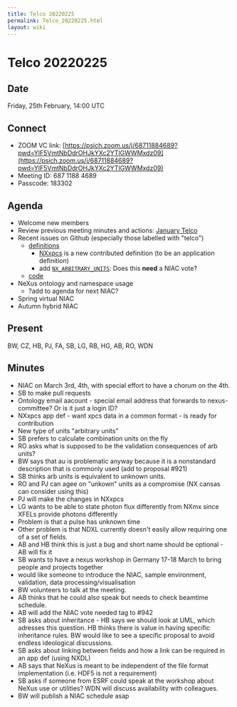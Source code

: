 ```yaml
---
title: Telco 20220225
permalink: Telco_20220225.html
layout: wiki
---
```

Telco 20220225
==============

Date
----

Friday, 25th February, 14:00 UTC

<!-- end of autogeneration -->

Connect
-------
* ZOOM VC link: [https://psich.zoom.us/j/68711884689?pwd=YlF5VmtNbDdrOHJkYXc2YTlGWWMxdz09](https://psich.zoom.us/j/68711884689?pwd=YlF5VmtNbDdrOHJkYXc2YTlGWWMxdz09)
* Meeting ID: 687 1188 4689
* Passcode: 183302

Agenda
------

* Welcome new members
* Review previous meeting minutes and actions: [January Telco](Telco_20220131.html)
* Recent issues on Github (especially those labelled with "telco")
  * [definitions](https://github.com/nexusformat/definitions/issues?q=is%3Aopen+is%3Aissue)
    * [NXxpcs](https://github.com/nexusformat/definitions/issues/943)
      is a new contributed definition (to be an application definition)
    * add [`NX_ARBITRARY_UNITS`](https://github.com/nexusformat/definitions/pull/980):
      Does this **need** a NIAC vote?
  * [code](https://github.com/nexusformat/code/issues?q=is%3Aopen+is%3Aissue)
* NeXus ontology and namespace usage
  * ?add to agenda for next NIAC?
* Spring virtual NIAC
* Autumn hybrid NIAC

Present
-------
BW, CZ, HB, PJ, FA, SB, LG, RB, HG, AB, RO, WDN

Minutes
------
   * NIAC on March 3rd, 4th, with special effort to have a chorum on the 4th.
   * SB to make pull requests
   * Ontology email aacount - special email address that forwards to nexus-committee? Or is it just a login ID?
   * NXxpcs app def - want xpcs data in a common format - is ready for contribution
   * New type of units "arbitrary units"
   * SB prefers to calculate combination units on the fly
   * RO asks what is  supposed to be the validation consequences of arb units? 
   * BW says that au is problematic anyway because it is a nonstandard description that is commonly used (add to proposal #921)
   * SB thinks arb units is equivalent to unknown units.
   * RO and PJ can agee on "unkown" units as a compromise (NX cansas can consider using this)
   * PJ will make the changes in NXxpcs
   * LG wants to be able to state photon flux differently from NXmx since XFELs provide photons differently
   * Problem is that a pulse has unknown time
   * Other problem is that NDXL currently doesn't easily allow requiring one of a set of fields.
   * AB and HB think this is just a bug and short name should be optional - AB will fix it
   * SB wants to have a nexus workshop in Germany 17-18 March to bring people and projects together
   * would like someone to introduce the NIAC, sample environment, validation, data processing/visualisation
   * BW volunteers to talk at the meeting.
   * AB thinks that he could also speak but needs to check beamtime schedule.
   * AB will add the NIAC vote needed tag to #942
   * SB asks about inheritance - HB says we should look at UML, which adresses this question. HB thinks there is value in having specific inheritance rules. BW would like to see a specific proposal to avoid endless ideological discussions.
   * SB asks about linking between fields and how a link can be required in an app def (using NXDL)
   * AB says that NeXus is meant to be independent of the file format implementation (i.e. HDF5 is not a requirement)
   * SB asks if someone from ESRF could speak at the workshop about NeXus use or utilities? WDN will discuss availability with colleagues.
   * BW will publish a NIAC schedule asap
  
